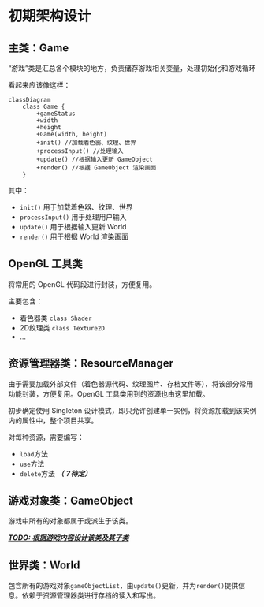# 初期架构设计

## 主类：Game

“游戏”类是汇总各个模块的地方，负责储存游戏相关变量，处理初始化和游戏循环

看起来应该像这样：

``` mermaid
classDiagram
    class Game {
        +gameStatus
        +width
        +height
        +Game(width, height)
        +init() //加载着色器、纹理、世界
        +processInput() //处理输入
        +update() //根据输入更新 GameObject
        +render() //根据 GameObject 渲染画面
    }
```

其中：

- `init()` 用于加载着色器、纹理、世界
- `processInput()` 用于处理用户输入
- `update()` 用于根据输入更新 World
- `render()` 用于根据 World 渲染画面

## OpenGL 工具类

将常用的 OpenGL 代码段进行封装，方便复用。

主要包含：

- 着色器类 `class Shader`
- 2D纹理类 `class Texture2D`
- ...

## 资源管理器类：ResourceManager

由于需要加载外部文件（着色器源代码、纹理图片、存档文件等），将该部分常用功能封装，方便复用。OpenGL 工具类用到的资源也由这里加载。

初步确定使用 Singleton 设计模式，即只允许创建单一实例，将资源加载到该实例内的属性中，整个项目共享。

对每种资源，需要编写：

- `load`方法
- `use`方法
- `delete`方法 ***（？待定）***

## 游戏对象类：GameObject

游戏中所有的对象都属于或派生于该类。

<u>***TODO: 根据游戏内容设计该类及其子类***</u>

## 世界类：World

包含所有的游戏对象`gameObjectList`，由`update()`更新，并为`render()`提供信息。依赖于资源管理器类进行存档的读入和写出。